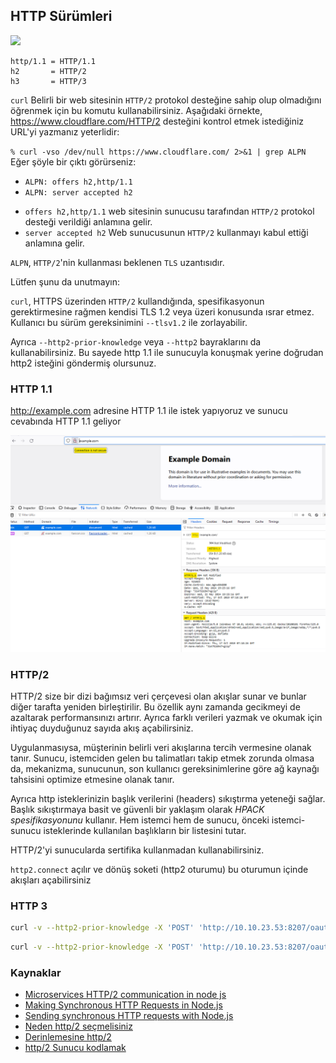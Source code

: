 ## HTTP Sürümleri

![](https://i.stack.imgur.com/xE8FF.png)
```
http/1.1 = HTTP/1.1
h2       = HTTP/2
h3       = HTTP/3
```

`curl` Belirli bir web sitesinin `HTTP/2` protokol desteğine sahip olup olmadığını öğrenmek için bu komutu kullanabilirsiniz. 
Aşağıdaki örnekte, https://www.cloudflare.com/HTTP/2 desteğini kontrol etmek istediğiniz URL'yi yazmanız yeterlidir:

`% curl -vso /dev/null https://www.cloudflare.com/ 2>&1 | grep ALPN`
Eğer şöyle bir çıktı görürseniz:

* `ALPN: offers h2,http/1.1`
* `ALPN: server accepted h2`

- `offers h2,http/1.1` web sitesinin sunucusu tarafından `HTTP/2` protokol desteği verildiği anlamına gelir.
- `server accepted h2` Web sunucusunun `HTTP/2` kullanmayı kabul ettiği anlamına gelir.

`ALPN`, `HTTP/2`'nin kullanması beklenen `TLS` uzantısıdır.

Lütfen şunu da unutmayın:

`curl`, HTTPS üzerinden `HTTP/2` kullandığında, spesifikasyonun gerektirmesine rağmen kendisi TLS 1.2 veya üzeri konusunda ısrar etmez. Kullanıcı bu sürüm gereksinimini `--tlsv1.2` ile zorlayabilir.

Ayrıca `--http2-prior-knowledge` veya `--http2` bayraklarını da kullanabilirsiniz. Bu sayede http 1.1 ile sunucuyla konuşmak yerine doğrudan http2 isteğini göndermiş olursunuz.


### HTTP 1.1
http://example.com adresine HTTP 1.1 ile istek yapıyoruz ve sunucu cevabında HTTP 1.1 geliyor

![alt text](.vscode/readme-images/http1_1_example.com.png)

### HTTP/2
HTTP/2 size bir dizi bağımsız veri çerçevesi olan akışlar sunar ve bunlar diğer tarafta yeniden birleştirilir. Bu özellik aynı zamanda gecikmeyi de azaltarak performansınızı artırır. Ayrıca farklı verileri yazmak ve okumak için ihtiyaç duyduğunuz sayıda akış açabilirsiniz. 

Uygulanmasıysa, müşterinin belirli veri akışlarına tercih vermesine olanak tanır. Sunucu, istemciden gelen bu talimatları takip etmek zorunda olmasa da, mekanizma, sunucunun, son kullanıcı gereksinimlerine göre ağ kaynağı tahsisini optimize etmesine olanak tanır. 

Ayrıca http isteklerinizin başlık verilerini (headers) sıkıştırma yeteneği sağlar. Başlık sıkıştırmaya basit ve güvenli bir yaklaşım olarak *HPACK spesifikasyonunu* kullanır. Hem istemci hem de sunucu, önceki istemci-sunucu isteklerinde kullanılan başlıkların bir listesini tutar. 

HTTP/2'yi sunucularda sertifika kullanmadan kullanabilirsiniz.

`http2.connect` açılır ve dönüş soketi (http2 oturumu) bu oturumun içinde akışları açabilirsiniz

### HTTP 3


```sh
curl -v --http2-prior-knowledge -X 'POST' 'http://10.10.23.53:8207/oauth2/token' -d 'afId=Netflix&grant_type=client_credentials&scope=3gpp-monitoring-event' --socks4 localhost:6000
```

```sh
curl -v --http2-prior-knowledge -X 'POST' 'http://10.10.23.53:8207/oauth2/token' -d 'afId=Netflix&grant_type=client_credentials&scope=3gpp-monitoring-event' --socks4 localhost:6000
```

### Kaynaklar
- [Microservices HTTP/2 communication in node js](https://medium.com/@alexanderbidiuk/microservices-http-2-communication-in-node-js-30532078812b)
- [Making Synchronous HTTP Requests in Node.js](https://usefulangle.com/post/170/nodejs-synchronous-http-request)
- [Sending synchronous HTTP requests with Node.js](https://medium.com/@shangrz/sending-synchronous-http-requests-with-node-js-f3f91bcfba9f)
- [Neden http/2 seçmelisiniz](https://www.f5.com/company/blog/nginx/7-tips-for-faster-http2-performance)
- [Derinlemesine http/2](https://undertow.io/blog/2015/04/27/An-in-depth-overview-of-HTTP2.html)
- [http/2 Sunucu kodlamak](https://python-hyper.org/projects/h2/en/stable/basic-usage.html)